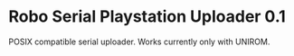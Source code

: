 # Robo Serial Playstation Uploader 0.1

POSIX compatible serial uploader.
Works currently only with UNIROM.
